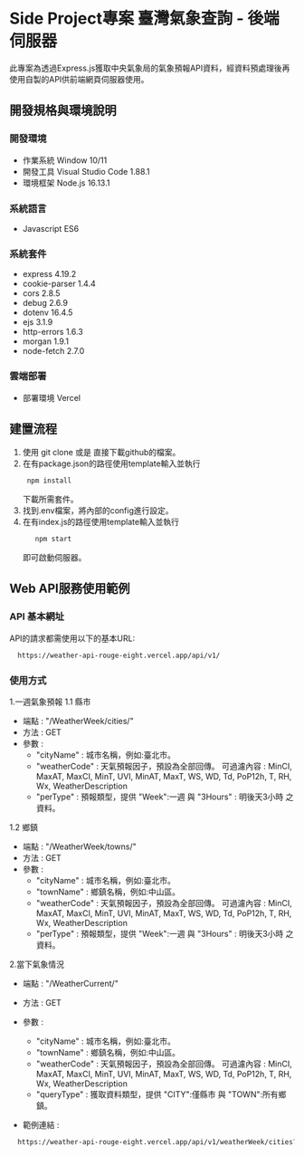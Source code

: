 # Side Project專案 臺灣氣象查詢 - 後端伺服器
此專案為透過Express.js獲取中央氣象局的氣象預報API資料，經資料預處理後再使用自製的API供前端網頁伺服器使用。

## 開發規格與環境說明

### 開發環境 
 * 作業系統 Window 10/11
 * 開發工具 Visual Studio Code 1.88.1 
 * 環境框架 Node.js 16.13.1
   
### 系統語言
 * Javascript ES6
   
### 系統套件
 *   express 4.19.2
 *   cookie-parser 1.4.4
 *   cors 2.8.5
 *   debug 2.6.9
 *   dotenv 16.4.5
 *   ejs 3.1.9 
 *   http-errors 1.6.3
 *   morgan 1.9.1
 *   node-fetch 2.7.0
   
### 雲端部署
 * 部署環境 Vercel

## 建置流程

1. 使用 git clone 或是 直接下載github的檔案。
2. 在有package.json的路徑使用template輸入並執行
   ``` XML
    npm install
   ```
   下載所需套件。
4. 找到.env檔案，將內部的config進行設定。
5. 在有index.js的路徑使用template輸入並執行
   ``` XML
      npm start
   ```
   即可啟動伺服器。

## Web API服務使用範例

### API 基本網址
API的請求都需使用以下的基本URL:
``` XML
  https://weather-api-rouge-eight.vercel.app/api/v1/
```
### 使用方式

1.一週氣象預報
1.1 縣市
* 端點 : "/WeatherWeek/cities/"
* 方法 : GET
* 參數 :
  * "cityName" : 城市名稱，例如:臺北市。
  * "weatherCode" : 天氣預報因子，預設為全部回傳。
     可過濾內容 : MinCI, MaxAT, MaxCI, MinT, UVI, MinAT, MaxT, WS, WD, Td, PoP12h, T, RH, Wx, WeatherDescription
  * "perType" : 預報類型，提供 "Week":一週 與 "3Hours" : 明後天3小時 之資料。

1.2 鄉鎮
* 端點 : "/WeatherWeek/towns/"
* 方法 : GET
* 參數 :
  * "cityName" : 城市名稱，例如:臺北市。
  * "townName" : 鄉鎮名稱，例如:中山區。
  * "weatherCode" : 天氣預報因子，預設為全部回傳。
     可過濾內容 : MinCI, MaxAT, MaxCI, MinT, UVI, MinAT, MaxT, WS, WD, Td, PoP12h, T, RH, Wx, WeatherDescription
  * "perType" : 預報類型，提供 "Week":一週 與 "3Hours" : 明後天3小時 之資料。
    
2.當下氣象情況
* 端點 : "/WeatherCurrent/"
* 方法 : GET
* 參數 :
  * "cityName" : 城市名稱，例如:臺北市。
  * "townName" : 鄉鎮名稱，例如:中山區。
  * "weatherCode" : 天氣預報因子，預設為全部回傳。
     可過濾內容 : MinCI, MaxAT, MaxCI, MinT, UVI, MinAT, MaxT, WS, WD, Td, PoP12h, T, RH, Wx, WeatherDescription
  * "queryType" : 獲取資料類型，提供 "CITY":僅縣市 與 "TOWN":所有鄉鎮。
    
* 範例連結 :
``` XML
  https://weather-api-rouge-eight.vercel.app/api/v1/weatherWeek/cities?cityName=%E8%87%BA%E4%B8%AD%E5%B8%82&perType=3Hours
```


